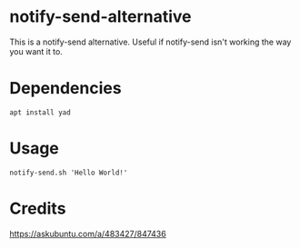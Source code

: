 # notify-send-alternative
This is a notify-send alternative.  Useful if notify-send isn't working the way you want it to.

# Dependencies
`apt install yad`

# Usage
`notify-send.sh 'Hello World!'`

# Credits
https://askubuntu.com/a/483427/847436
